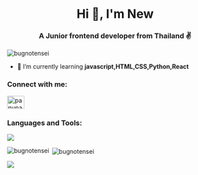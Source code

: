 
<h1 align="center">Hi 👋, I'm New</h1>
<h3 align="center">A Junior frontend developer from Thailand ✌️</h3>

<p align="left"> <img src="https://komarev.com/ghpvc/?username=bugnotensei&label=Profile%20views&color=0e75b6&style=flat" alt="bugnotensei" /> </p>

- 🌱 I’m currently learning **javascript,HTML,CSS,Python,React**

<h3 align="left">Connect with me:</h3>
<p align="left">
<a href="https://www.hackerrank.com/panupatnewkab12" target="blank"><img align="center" src="https://raw.githubusercontent.com/rahuldkjain/github-profile-readme-generator/master/src/images/icons/Social/hackerrank.svg" alt="panupatnewkab12" height="30" width="40" /></a>
</p>

<h3 align="left">Languages and Tools:</h3>
<p align="left">
  <a href="https://skillicons.dev">
    <img src="https://skillicons.dev/icons?i=html,css,js,python,react&theme=light" />
  </a>
</p>

<p><img align="left" src="https://alyastat-redmi-stats.vercel.app/api/top-langs?username=bugnotensei&show_icons=true&locale=en&layout=compact&theme=react&exclude_repo=github-readme-stats,alyastat-streak-statsjs" alt="bugnotensei"/></p>

<p>&nbsp;<img align="center" src="https://alyastat-redmi-stats.vercel.app/api?username=bugnotensei&show_icons=true&locale=en&theme=react" alt="bugnotensei"/></p>

<p><img align="center" src="https://alyastat-streak-statsjs.vercel.app?user=BugNoTensei&theme=react"/></p>
